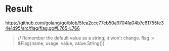 # Result

https://github.com/golang/go/blob/5fea2ccc77eb50a9704fa04b7c61755fe34e1d95/src/flag/flag.go#L765-L766

> // Remember the default value as a string; it won't change.
> flag := &Flag{name, usage, value, value.String()}
